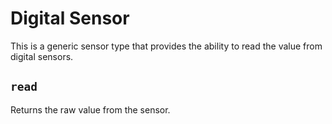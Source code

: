 # Digital Sensor

This is a generic sensor type that provides the ability
to read the value from digital sensors.

## `read`

Returns the raw value from the sensor.

